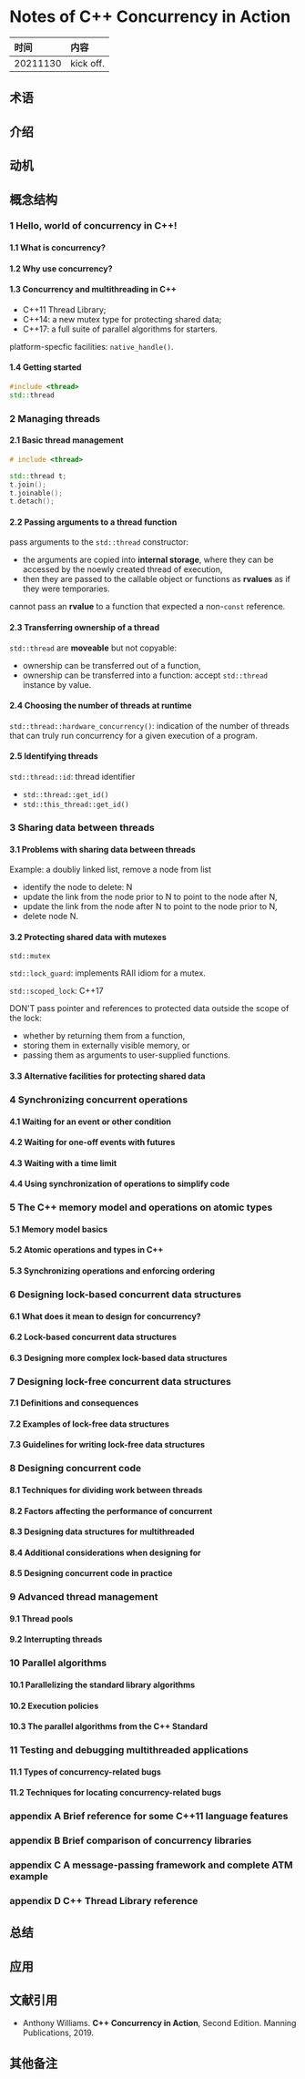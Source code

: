 # Notes of **C++ Concurrency in Action**


|时间|内容|
|:---|:---|
|20211130|kick off.|

## 术语

<!-- 记录阅读过程中出现的关键字及其简单的解释. -->

## 介绍

<!-- 描述书籍阐述观点的来源、拟解决的关键性问题和采用的方法论等. -->

## 动机

<!-- 描述阅读书籍的动机, 要达到什么目的等. -->

## 概念结构

<!-- 描述书籍的行文结构, 核心主题和子主题的内容结构和关系. -->

### 1 Hello, world of concurrency in C++!
#### 1.1 What is concurrency?
#### 1.2 Why use concurrency?
#### 1.3 Concurrency and multithreading in C++

- C++11 Thread Library;
- C++14: a new mutex type for protecting shared data;
- C++17: a full suite of parallel algorithms for starters.

platform-specfic facilities: `native_handle()`.

#### 1.4 Getting started

``` c++
#include <thread>
std::thread
```

### 2 Managing threads
#### 2.1 Basic thread management

``` c++
# include <thread>

std::thread t;
t.join();
t.joinable();
t.detach();
```

#### 2.2 Passing arguments to a thread function

pass arguments to the `std::thread` constructor:

- the arguments are copied into **internal storage**, where they can be accessed by the noewly created thread of execution,
- then they are passed to the callable object or functions as **rvalues** as if they were temporaries.

cannot pass an **rvalue** to a function that expected a non-`const` reference.

#### 2.3 Transferring ownership of a thread

`std::thread` are **moveable** but not copyable:

- ownership can be transferred out of a function,
- ownership can be transferred into a function: accept `std::thread` instance by value.

#### 2.4 Choosing the number of threads at runtime

`std::thread::hardware_concurrency()`: indication of the number of threads that can truly run concurrency for a given execution of a program.

#### 2.5 Identifying threads

`std::thread::id`: thread identifier

- `std::thread::get_id()`
- `std::this_thread::get_id()`

### 3 Sharing data between threads
#### 3.1 Problems with sharing data between threads

Example: a doubliy linked list, remove a node from list

- identify the node to delete: N
- update the link from the node prior to N to point to the node after N,
- update the link from the node after N to point to the node prior to N,
- delete node N.

#### 3.2 Protecting shared data with mutexes

`std::mutex`

`std::lock_guard`: implements RAII idiom for a mutex.

`std::scoped_lock`: C++17

DON'T pass pointer and references to protected data outside the scope of the lock:

- whether by returning them from a function,
- storing them in externally visible memory, or
- passing them as arguments to user-supplied functions.


#### 3.3 Alternative facilities for protecting shared data
### 4 Synchronizing concurrent operations
#### 4.1 Waiting for an event or other condition
#### 4.2 Waiting for one-off events with futures
#### 4.3 Waiting with a time limit
#### 4.4 Using synchronization of operations to simplify code
### 5 The C++ memory model and operations on atomic types
#### 5.1 Memory model basics
#### 5.2 Atomic operations and types in C++
#### 5.3 Synchronizing operations and enforcing ordering
### 6 Designing lock-based concurrent data structures
#### 6.1 What does it mean to design for concurrency?
#### 6.2 Lock-based concurrent data structures
#### 6.3 Designing more complex lock-based data structures
### 7 Designing lock-free concurrent data structures
#### 7.1 Definitions and consequences
#### 7.2 Examples of lock-free data structures
#### 7.3 Guidelines for writing lock-free data structures
### 8 Designing concurrent code
#### 8.1 Techniques for dividing work between threads
#### 8.2 Factors affecting the performance of concurrent
#### 8.3 Designing data structures for multithreaded
#### 8.4 Additional considerations when designing for
#### 8.5 Designing concurrent code in practice
### 9 Advanced thread management
#### 9.1 Thread pools
#### 9.2 Interrupting threads
### 10 Parallel algorithms
#### 10.1 Parallelizing the standard library algorithms
#### 10.2 Execution policies
#### 10.3 The parallel algorithms from the C++ Standard
### 11 Testing and debugging multithreaded applications
#### 11.1 Types of concurrency-related bugs
#### 11.2 Techniques for locating concurrency-related bugs
### appendix A Brief reference for some C++11 language features
### appendix B Brief comparison of concurrency libraries
### appendix C A message-passing framework and complete ATM example
### appendix D C++ Thread Library reference


## 总结

<!-- 概要记录书籍中如何解决关键性问题的. -->

## 应用

<!-- 记录如何使用书籍中方法论解决你自己的问题. -->

## 文献引用

<!-- 记录相关的和进一步阅读资料: 文献、网页链接等. -->

- Anthony Williams. **C++ Concurrency in Action**, Second Edition. Manning Publications, 2019.

## 其他备注
